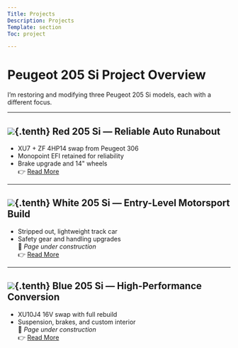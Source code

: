 ```yaml
---
Title: Projects
Description: Projects
Template: section
Toc: project

---
```


# Peugeot 205 Si Project Overview

I’m restoring and modifying three Peugeot 205 Si models, each with a different focus.

---

## ![](%assets_url%/205si-red-trans.png){.tenth} Red 205 Si — Reliable Auto Runabout
- XU7 + ZF 4HP14 swap from Peugeot 306  
- Monopoint EFI retained for reliability  
- Brake upgrade and 14" wheels  
👉 [Read More](projects/red-205-plan)

---

## ![](%assets_url%/205si-white-trans.png){.tenth} White 205 Si — Entry-Level Motorsport Build
- Stripped out, lightweight track car  
- Safety gear and handling upgrades  
🚧 *Page under construction*  
👉 [Read More](projects/white-205-plan)

---

## ![](%assets_url%/205si-topaz-trans.png){.tenth} Blue 205 Si — High-Performance Conversion
- XU10J4 16V swap with full rebuild  
- Suspension, brakes, and custom interior  
🚧 *Page under construction*  
👉 [Read More](projects/blue-205-plan)
